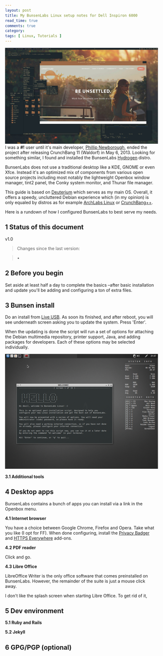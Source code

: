 ```yaml
---
layout: post
title: My BunsenLabs Linux setup notes for Dell Inspiron 6000
read_time: true  
comments: true
category:
tags: [ Linux, Tutorials ]
---
```


![BunsenLabs Deuterium, fresh install](/assets/bunsenlabs-deuterium.jpg)
I was a **#!** user until it's main developer, [Phillip Newborough](https://corenominal.org), ended the project after releasing CrunchBang 11 (Waldorf) in May 6, 2013. Looking for something similar, I found and installed the BunsenLabs [Hydrogen](http://distrowatch.com/table.php?distribution=bunsenlabs) distro. 

BunsenLabs does not use a traditional desktop like a KDE, GNOME or even Xfce. Instead it's an optimized mix of components from various open source projects including most notably the lightweight Openbox window manager, tint2 panel, the Conky system monitor, and Thunar file manager.

This guide is based on [Deuterium](https://www.bunsenlabs.org/installation.html#downloads) which serves as my main OS. Overall, it offers a speedy, uncluttered Debian experience which (in my opinion) is only equaled by distros as for example [ArchLabs Linux](https://archlabsblog.wordpress.com/) or [CrunchBang++](https://www.crunchbangplusplus.org/).

Here is a rundown of how I configured BunsenLabs to best serve my needs.

**1 Status of this document**
-----------------------------

v1.0

> Changes since the last version:

> •

**2 Before you begin**
----------------------

Set aside at least half a day to complete the basics –after basic installation and update you'll be adding and configuring a ton of extra files.

**3 Bunsen install**
---------------------

Do an install from [Live USB](https://www.bunsenlabs.org/installation.html). As soon its finished, and after reboot, you will see underneath screen asking you to update the system. Press 'Enter'.

When the updating is done the script will run a set of options for attaching the Debian multimedia repository, printer support, Java, and adding packages for developers. Each of these options may be selected individually.

![BunsenLabs Welcome](/assets/bunsenlabs-welcome.jpg)

**3.1 Additional tools**

**4 Desktop apps**
------------------

BunsenLabs contains a bunch of apps you can install via a link in the Openbox menu.

**4.1 Internet browser**

You have a choice between Google Chrome, Firefox and Opera. Take what you like (I opt for FF). 
When done configuring, install the [Privacy Badger](https://www.eff.org/privacybadger) and [HTTPS Everywhere](https://www.eff.org/https-everywhere) add-ons.

**4.2 PDF reader**

Click and go.

**4.3 Libre Office**

LibreOffice Writer is the only office software that comes preinstalled on BunsenLabs. However, the remainder of the suite is just a mouse click away.

I don't like the splash screen when starting Libre Office. To get rid of it, 

**5 Dev environment**
---------------------

**5.1 Ruby and Rails**

**5.2 Jekyll**

**6 GPG/PGP (optional)**
------------------------
